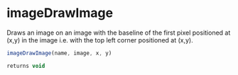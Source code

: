 # imageDrawImage

Draws an image on an image with the baseline of the first pixel positioned at (x,y) in the image i.e. with the top left corner positioned at (x,y).

```javascript
imageDrawImage(name, image, x, y)
```

```javascript
returns void
```
